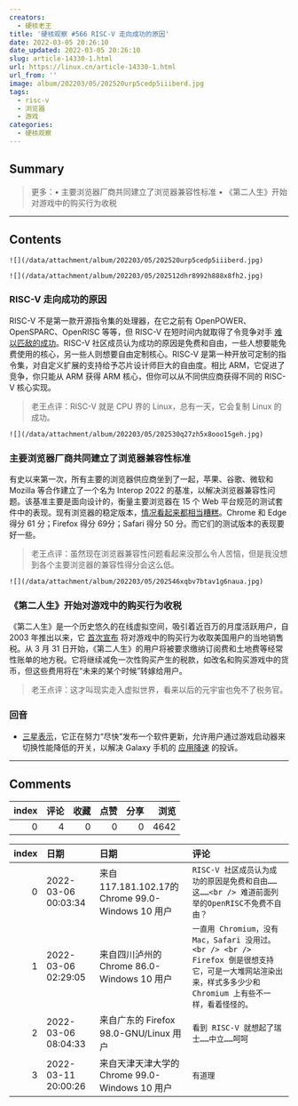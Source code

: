 ```yaml
---
creators:
  - 硬核老王
title: '硬核观察 #566 RISC-V 走向成功的原因'
date: 2022-03-05 20:26:10
date_updated: 2022-03-05 20:26:10
slug: article-14330-1.html
url: https://linux.cn/article-14330-1.html
url_from: ''
image: album/202203/05/202520urp5cedp5iiiberd.jpg
tags:
  - risc-v
  - 浏览器
  - 游戏
categories:
  - 硬核观察
---
```


## Summary

> 更多：• 主要浏览器厂商共同建立了浏览器兼容性标准 • 《第二人生》开始对游戏中的购买行为收税

***

<!-- more -->

## Contents

`![](/data/attachment/album/202203/05/202520urp5cedp5iiiberd.jpg)`

`![](/data/attachment/album/202203/05/202512dhr8992h888x8fh2.jpg)`

### RISC-V 走向成功的原因

RISC-V 不是第一款开源指令集的处理器，在它之前有 OpenPOWER、OpenSPARC、OpenRISC 等等，但 RISC-V 在短时间内就取得了令竞争对手 [难以匹敌的成功](https://semiengineering.com/why-risc-v-is-succeeding/)。RISC-V 社区成员认为成功的原因是免费和自由，一些人想要能免费使用的核心，另一些人则想要自由定制核心。RISC-V 是第一种开放可定制的指令集，对自定义扩展的支持给予芯片设计师巨大的自由度。相比 ARM，它促进了竞争，你只能从 ARM 获得 ARM 核心，但你可以从不同供应商获得不同的 RISC-V 核心实现。

> 
> 老王点评：RISC-V 就是 CPU 界的 Linux，总有一天，它会复制 Linux 的成功。
> 
> 
> 

`![](/data/attachment/album/202203/05/202530q27zh5x8ooo15geh.jpg)`

### 主要浏览器厂商共同建立了浏览器兼容性标准

有史以来第一次，所有主要的浏览器供应商坐到了一起，苹果、谷歌、微软和 Mozilla 等合作建立了一个名为 Interop 2022 的基准，以解决浏览器兼容性问题。该基准主要是面向设计的，衡量主要浏览器在 15 个 Web 平台规范的测试套件中的表现。现有浏览器的稳定版本，[情况看起来都相当糟糕](https://wpt.fyi/interop-2022)。Chrome 和 Edge 得分 61 分；Firefox 得分 69分；Safari 得分 50 分。而它们的测试版本的表现要好一些。

> 
> 老王点评：虽然现在浏览器兼容性问题看起来没那么令人苦恼，但是我没想到各个主要浏览器的兼容性得分会这么低。
> 
> 
> 

`![](/data/attachment/album/202203/05/202546xqbv7btav1g6naua.jpg)`

### 《第二人生》开始对游戏中的购买行为收税

《第二人生》是一个历史悠久的在线虚拟空间，吸引着近百万的月度活跃用户，自 2003 年推出以来，它 [首次宣布](https://arstechnica.com/gaming/2022/03/even-in-the-metaverse-you-cant-escape-the-taxman/) 将对游戏中的购买行为收取美国用户的当地销售税。从 3 月 31 日开始，《第二人生》的用户将被要求缴纳订阅费和土地费等经常性账单的地方税。它将继续减免一次性购买产生的税款，如改名和购买游戏中的货币，但这些费用将在“未来的某个时候”转嫁给用户。

> 
> 老王点评：这才叫现实走入虚拟世界，看来以后的元宇宙也免不了税务官。
> 
> 
> 

### 回音

* [三星表示](https://9to5google.com/2022/03/04/samsung-gos-update-coming-throttling/)，它正在努力“尽快”发布一个软件更新，允许用户通过游戏启动器来切换性能降低的开关，以解决 Galaxy 手机的 [应用降速](https://linux.cn/article-14327-1.html) 的投诉。

***

## Comments


|   index |   评论 |   收藏 |   点赞 |   分享 |   浏览 |
|--------:|-------:|-------:|-------:|-------:|-------:|
|       0 |      4 |      0 |      0 |      0 |   4642 |

|   index | 日期                | 日期                                             | 评论                                                                                                                                                         |
|--------:|:--------------------|:-------------------------------------------------|:-------------------------------------------------------------------------------------------------------------------------------------------------------------|
|       0 | 2022-03-06 00:03:34 | 来自117.181.102.17的 Chrome 99.0-Windows 10 用户 | `RISC-V 社区成员认为成功的原因是免费和自由……这……<br /> 难道前面列举的OpenRISC不免费不自由？`                                                                 |
|       1 | 2022-03-06 02:29:05 | 来自四川泸州的 Chrome 86.0-Windows 10 用户       | `一直用 Chromium，没有 Mac，Safari 没用过。<br /> <br /> Firefox 倒是很想支持它，可是一大堆网站渲染出来，样式多多少少和 Chromium 上有些不一样，看着怪怪的。` |
|       2 | 2022-03-06 08:04:33 | 来自广东的 Firefox 98.0-GNU/Linux 用户           | `看到 RISC-V 就想起了瑞士……中立……呵呵`                                                                                                                       |
|       3 | 2022-03-11 20:00:26 | 来自天津天津大学的 Chrome 99.0-Windows 10 用户   | `有道理`                                                                                                                                                     |
